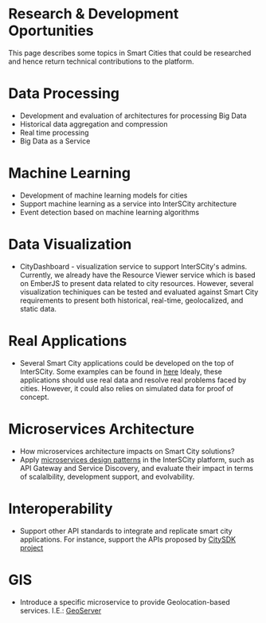 # Research & Development Oportunities

This page describes some topics in Smart Cities that could be researched
and hence return technical contributions to the platform.


# Data Processing

* Development and evaluation of architectures for processing Big Data
* Historical data aggregation and compression
* Real time processing
* Big Data as a Service

# Machine Learning

* Development of machine learning models for cities
* Support machine learning as a service into InterSCity architecture
* Event detection based on machine learning algorithms

# Data Visualization

* CityDashboard - visualization service to support InterSCity's admins.
Currently, we already have the Resource Viewer service which is based on EmberJS
to present data related to city resources. However, several visualization
techiniques can be tested and evaluated against Smart City requirements to
present both historical, real-time, geolocalized, and static data.

# Real Applications

* Several Smart City applications could be developed on the top of InterSCity.
Some examples can be found in [here](../applications/applications.md)
Idealy, these applications should use real data and resolve real
problems faced by cities. However, it could also relies on simulated data for
proof of concept.

# Microservices Architecture

* How microservices architecture impacts on Smart City solutions?
* Apply [microservices design patterns](http://microservices.io/) in
the InterSCity platform, such as API Gateway and Service Discovery, and 
evaluate their impact in terms of scalalbility, development support, 
and evolvability.

# Interoperability

* Support other API standards to integrate and replicate smart city applications.
For instance, support the APIs proposed by [CitySDK project](https://www.citysdk.eu/)

# GIS

* Introduce a specific microservice to provide Geolocation-based services. I.E.: [GeoServer](http://geoserver.org/)
